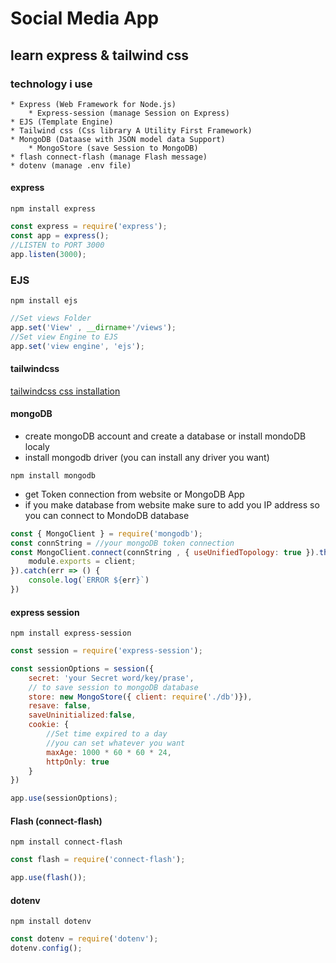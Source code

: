 # Social Media App
## learn express & tailwind css

### technology i use
    * Express (Web Framework for Node.js)
        * Express-session (manage Session on Express)
    * EJS (Template Engine)
    * Tailwind css (Css library A Utility First Framework)
    * MongoDB (Dataase with JSON model data Support)
        * MongoStore (save Session to MongoDB)
    * flash connect-flash (manage Flash message)
    * dotenv (manage .env file)

#### express
```npm
npm install express
```
```javascript
const express = require('express');
const app = express();
//LISTEN to PORT 3000
app.listen(3000);
```

### EJS
```npm
npm install ejs
```

```javascript
//Set views Folder
app.set('View' , __dirname+'/views');
//Set view Engine to EJS
app.set('view engine', 'ejs');
```

#### tailwindcss
[tailwindcss css installation](https://tailwindcss.com/docs/installation)


#### mongoDB
 * create mongoDB account and create a database or install mondoDB localy 
 * install mongodb driver (you can install any driver you want)
```npm
npm install mongodb
```
 * get Token connection from website or MongoDB App
 * if you make database from website make sure to add you IP address so you can connect to MondoDB database
```javascript
const { MongoClient } = require('mongodb');
const connString = //your mongoDB token connection
const MongoClient.connect(connString , { useUnifiedTopology: true }).then(client => {
    module.exports = client;
}).catch(err => () {
    console.log(`ERROR ${err}`)
})
```

#### express session
```npm
npm install express-session
```

```javascript
const session = require('express-session');

const sessionOptions = session({
    secret: 'your Secret word/key/prase',
    // to save session to mongoDB database
    store: new MongoStore({ client: require('./db')}),
    resave: false,
    saveUninitialized:false,
    cookie: {
        //Set time expired to a day 
        //you can set whatever you want
        maxAge: 1000 * 60 * 60 * 24,
        httpOnly: true
    }
})

app.use(sessionOptions);
```

#### Flash (connect-flash)
```npm
npm install connect-flash
```

```javascript
const flash = require('connect-flash');

app.use(flash());
```

#### dotenv
```npm
npm install dotenv
```

```javascript
const dotenv = require('dotenv');
dotenv.config();
```